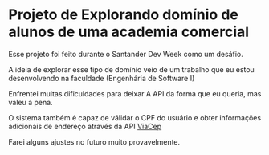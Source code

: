 
# Projeto de Explorando domínio de alunos de uma academia comercial

Esse projeto foi feito durante o Santander Dev Week como um desáfio.

A ideia de explorar esse tipo de domínio veio de um trabalho que eu estou desenvolvendo na faculdade (Engenhária de Software I)

Enfrentei muitas dificuldades para deixar A API da forma que eu queria, mas valeu a pena.

O sistema também é capaz de válidar o CPF do usuário e obter informações adicionais de endereço através da API [ViaCep](https://viacep.com.br/)

Farei alguns ajustes no futuro muito provavelmente.





